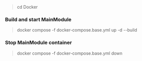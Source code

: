 > cd Docker

### Build and start MainModule
> docker compose -f docker-compose.base.yml up -d --build

### Stop MainModule container
> docker compose -f docker-compose.base.yml down

<!-- ### Build and start RecordLinkage and MainModule
> docker compose -f docker-compose.yml up -d --build

### Stop them
> docker compose -f docker-compose.yml down

### Build and start RecordLinkage
> docker compose -f docker-compose.rl.yml up -d --build -->